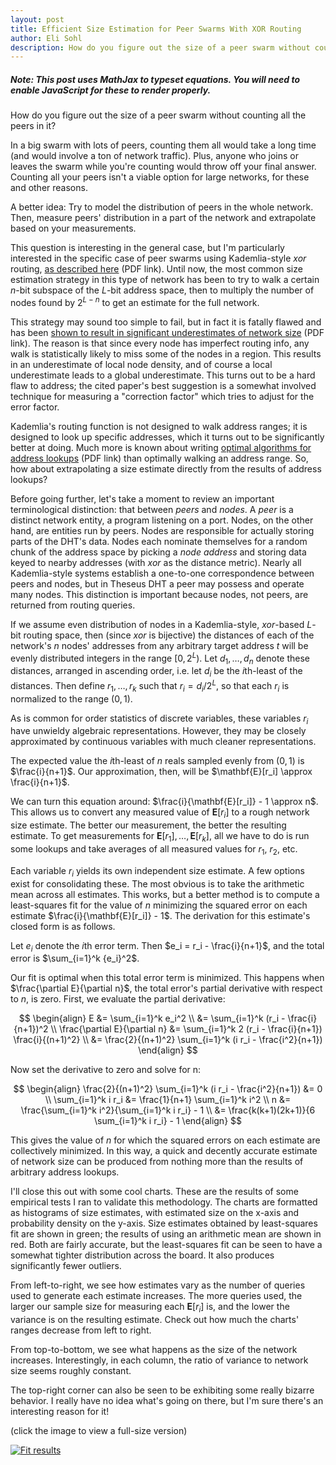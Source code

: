```yaml
---
layout: post
title: Efficient Size Estimation for Peer Swarms With XOR Routing
author: Eli Sohl
description: How do you figure out the size of a peer swarm without counting all the peers in it?
---
```



<h5 id="noscript_notice">Note: This post uses MathJax to typeset equations. You will need to enable JavaScript for these to render properly.</h5>
<script src="/sohliloquies/assets/js/noscriptnoticer.js"></script>

How do you figure out the size of a peer swarm without counting all the peers in it?

In a big swarm with lots of peers, counting them all would take a long time (and would involve a ton of network traffic). Plus, anyone who joins or leaves the swarm while you're counting would throw off your final answer. Counting all your peers isn't a viable option for large networks, for these and other reasons.

A better idea: Try to model the distribution of peers in the whole network. Then, measure peers' distribution in a part of the network and extrapolate based on your measurements.

This question is interesting in the general case, but I'm particularly interested in the specific case of peer swarms using Kademlia-style $xor$ routing, [as described here](http://www.scs.stanford.edu/~dm/home/papers/kpos.pdf) (PDF link). Until now, the most common size estimation strategy in this type of network has been to try to walk a certain $n$-bit subspace of the $L$-bit address space, then to multiply the number of nodes found by $2^{L-n}$ to get an estimate for the full network.

This strategy may sound too simple to fail, but in fact it is fatally flawed and has been [shown to result in significant underestimates of network size](https://www.cs.helsinki.fi/u/lxwang/publications/P2P2013_13.pdf) (PDF link). The reason is that since every node has imperfect routing info, any walk is statistically likely to miss some of the nodes in a region. This results in an underestimate of local node density, and of course a local underestimate leads to a global underestimate. This turns out to be a hard flaw to address; the cited paper's best suggestion is a somewhat involved technique for measuring a "correction factor" which tries to adjust for the error factor.

Kademlia's routing function is not designed to walk address ranges; it is designed to look up specific addresses, which it turns out to be significantly better at doing. Much more is known about writing [optimal algorithms for address lookups](https://gnunet.org/sites/default/files/SKademlia2007.pdf) (PDF link) than optimally walking an address range. So, how about extrapolating a size estimate directly from the results of address lookups?

Before going further, let's take a moment to review an important terminological distinction: that between _peers_ and _nodes_. A _peer_ is a distinct network entity, a program listening on a port. Nodes, on the other hand, are entities run by peers. Nodes are responsible for actually storing parts of the DHT's data. Nodes each nominate themselves for a random chunk of the address space by picking a _node address_ and storing data keyed to nearby addresses (with $xor$ as the distance metric). Nearly all Kademlia-style systems establish a one-to-one correspondence between peers and nodes, but in Theseus DHT a peer may possess and operate many nodes. This distinction is important because nodes, not peers, are returned from routing queries.

If we assume even distribution of nodes in a Kademlia-style, $xor$-based $L$-bit routing space, then (since $xor$ is bijective) the distances of each of the network's $n$ nodes' addresses from any arbitrary target address $t$ will be evenly distributed integers in the range $[0, 2^L)$. Let $d_1, \ldots, d_n$ denote these distances, arranged in ascending order, i.e. let $d_i$ be the $i$th-least of the distances. Then define $r_1, \ldots, r_k$ such that $r_i = d_i / 2^L$, so that each $r_i$ is normalized to the range $(0, 1)$.

As is common for order statistics of discrete variables, these variables $r_i$ have unwieldy algebraic representations. However, they may be closely approximated by continuous variables with much cleaner representations.

The expected value the $i$th-least of $n$ reals sampled evenly from $(0, 1)$ is $\frac{i}{n+1}$. Our approximation, then, will be $\mathbf{E}[r_i] \approx \frac{i}{n+1}$.

We can turn this equation around: $\frac{i}{\mathbf{E}[r_i]} - 1 \approx n$. This allows us to convert any measured value of $\mathbf{E}[r_i]$ to a rough network size estimate. The better our measurement, the better the resulting estimate. To get measurements for $\mathbf{E}[r_1], \ldots, \mathbf{E}[r_k]$, all we have to do is run some lookups and take averages of all measured values for $r_1$, $r_2$, etc.

Each variable $r_i$ yields its own independent size estimate. A few options exist for consolidating these. The most obvious is to take the arithmetic mean across all estimates. This works, but a better method is to compute a least-squares fit for the value of $n$ minimizing the squared error on each estimate $\frac{i}{\mathbf{E}[r_i]} - 1$. The derivation for this estimate's closed form is as follows.

Let $e_i$ denote the $i$th error term. Then $e_i = r_i - \frac{i}{n+1}$, and the total error is $\sum_{i=1}^k {e_i}^2$.

Our fit is optimal when this total error term is minimized. This happens when $\frac{\partial E}{\partial n}$, the total error's partial derivative with respect to $n$, is zero. First, we evaluate the partial derivative:

$$
\begin{align}
E &= \sum_{i=1}^k e_i^2 \\
&= \sum_{i=1}^k (r_i - \frac{i}{n+1})^2 \\
\frac{\partial E}{\partial n} &= \sum_{i=1}^k 2 (r_i - \frac{i}{n+1}) \frac{i}{(n+1)^2} \\
&= \frac{2}{(n+1)^2} \sum_{i=1}^k (i r_i - \frac{i^2}{n+1})
\end{align}
$$

Now set the derivative to zero and solve for n:

$$
\begin{align}
\frac{2}{(n+1)^2} \sum_{i=1}^k (i r_i - \frac{i^2}{n+1}) &= 0 \\
\sum_{i=1}^k i r_i &= \frac{1}{n+1} \sum_{i=1}^k i^2 \\
n &= \frac{\sum_{i=1}^k i^2}{\sum_{i=1}^k i r_i} - 1 \\
&= \frac{k(k+1)(2k+1)}{6 \sum_{i=1}^k i r_i} - 1
\end{align}
$$

This gives the value of $n$ for which the squared errors on each estimate are collectively minimized. In this way, a quick and decently accurate estimate of network size can be produced from nothing more than the results of arbitrary address lookups.

I'll close this out with some cool charts. These are the results of some empirical tests I ran to validate this methodology. The charts are formatted as histograms of size estimates, with estimated size on the x-axis and probability density on the y-axis. Size estimates obtained by least-squares fit are shown in green; the results of using an arithmetic mean are shown in red. Both are fairly accurate, but the least-squares fit can be seen to have a somewhat tighter distribution across the board. It also produces significantly fewer outliers.

From left-to-right, we see how estimates vary as the number of queries used to generate each estimate increases. The more queries used, the larger our sample size for measuring each $\mathbf{E}[r_i]$ is, and the lower the variance is on the resulting estimate. Check out how much the charts' ranges decrease from left to right.

From top-to-bottom, we see what happens as the size of the network increases. Interestingly, in each column, the ratio of variance to network size seems roughly constant.

The top-right corner can also be seen to be exhibiting some really bizarre behavior. I really have no idea what's going on there, but I'm sure there's an interesting reason for it!

(click the image to view a full-size version)

[![Fit results](/sohliloquies/img/dht-size-estimation-charts.png)](/sohliloquies/img/dht-size-estimation-charts.png)
